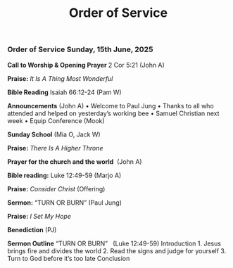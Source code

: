 ﻿---
layout: oos
title: Order of Service
---
### Order of Service Sunday, 15th June, 2025 
**Call to Worship & Opening Prayer** ‭2 Cor 5:21 (John A)

**Praise:** *It Is A Thing Most Wonderful*

**Bible Reading**  Isaiah 66:12-24 (Pam W)

**Announcements** (John A)
    • Welcome to Paul Jung
    • Thanks to all who attended and helped on yesterday’s working bee
    • Samuel Christian next week
    • Equip Conference (Mook) 
    
**Sunday School** (Mia O, Jack W)

**Praise:** *There Is A Higher Throne*

**Prayer for the church and the world**   (John A)

**Bible reading:** Luke 12:49-59 (Marjo A)

**Praise:** *Consider Christ* (Offering)

**Sermon:**  “TURN OR BURN” (Paul Jung)

**Praise:** *I Set My Hope*

**Benediction**  (PJ)


**Sermon Outline**
“TURN OR BURN”   (Luke 12:49-59)
Introduction
    1. Jesus brings fire and divides the world
    2. Read the signs and judge for yourself
    3. Turn to God before it’s too late
Conclusion
‭
